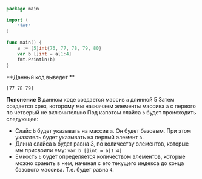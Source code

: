 ```go
package main
 
import (
    "fmt"
)
 
func main() {
    a := [5]int{76, 77, 78, 79, 80}
    var b []int = a[1:4]
    fmt.Println(b)
}
```

**Данный код выведет **
```
[77 78 79]
```
**Пояснение**
В данном коде создается массив `a` длинной 5
Затем создается срез, которому мы назначаем элементы массива `a` с первого по четверый не включительно
Под капотом слайса `b` будет происходить следующее:
- Слайс `b` будет указывать на массив `a`. Он будет базовым. При этом указатель будет указывать на первый элемент `a`.
- Длина слайса `b` будет равна 3, по количеству элементов, которые мы присвоили ему: `var b []int = a[1:4]`
- Емкость `b` будет определяется количеством элементов, которые можно хранить в нем, начиная с его текущего индекса до конца базового массива. Т.е. будет равна `4`.